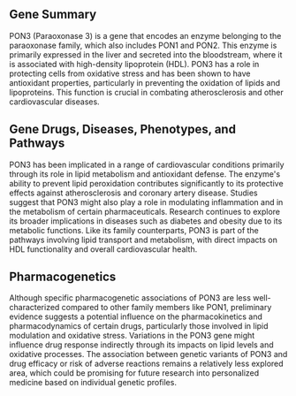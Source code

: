 ## Gene Summary
PON3 (Paraoxonase 3) is a gene that encodes an enzyme belonging to the paraoxonase family, which also includes PON1 and PON2. This enzyme is primarily expressed in the liver and secreted into the bloodstream, where it is associated with high-density lipoprotein (HDL). PON3 has a role in protecting cells from oxidative stress and has been shown to have antioxidant properties, particularly in preventing the oxidation of lipids and lipoproteins. This function is crucial in combating atherosclerosis and other cardiovascular diseases.

## Gene Drugs, Diseases, Phenotypes, and Pathways
PON3 has been implicated in a range of cardiovascular conditions primarily through its role in lipid metabolism and antioxidant defense. The enzyme's ability to prevent lipid peroxidation contributes significantly to its protective effects against atherosclerosis and coronary artery disease. Studies suggest that PON3 might also play a role in modulating inflammation and in the metabolism of certain pharmaceuticals. Research continues to explore its broader implications in diseases such as diabetes and obesity due to its metabolic functions. Like its family counterparts, PON3 is part of the pathways involving lipid transport and metabolism, with direct impacts on HDL functionality and overall cardiovascular health.

## Pharmacogenetics
Although specific pharmacogenetic associations of PON3 are less well-characterized compared to other family members like PON1, preliminary evidence suggests a potential influence on the pharmacokinetics and pharmacodynamics of certain drugs, particularly those involved in lipid modulation and oxidative stress. Variations in the PON3 gene might influence drug response indirectly through its impacts on lipid levels and oxidative processes. The association between genetic variants of PON3 and drug efficacy or risk of adverse reactions remains a relatively less explored area, which could be promising for future research into personalized medicine based on individual genetic profiles.